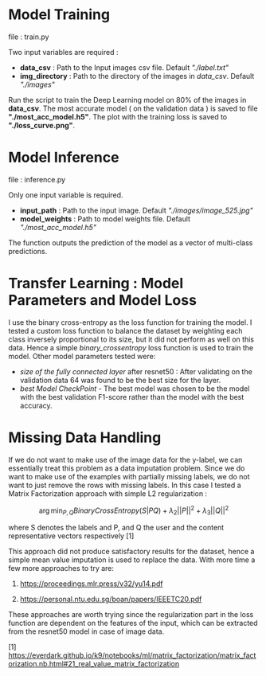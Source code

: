 
# Model Training

file : train.py

Two input variables are required : 
- **data_csv** : Path to the Input images csv file. Default *"./label.txt"*
- **img_directory** : Path to the directory of the images in *data_csv*. Default *"./images"*

Run the script to train the Deep Learning  model on 80% of the images in **data_csv**. The most accurate model ( on the validation data ) is saved to file **"./most_acc_model.h5"**. The plot with the training loss is saved to **"./loss_curve.png"**.

# Model Inference

file : inference.py

Only one input variable is required.
- **input_path** : Path to the input image. Default *"./images/image_525.jpg"*
- **model_weights** : Path to model weights file. Default *"./most_acc_model.h5"*

The function outputs the prediction of the model as a vector of multi-class predictions.

# Transfer Learning : Model Parameters and Model Loss

I use the binary cross-entropy as the loss function for training the model. I tested a custom loss function to balance the dataset by weighting each class inversely proportional to its size, but it did not perform as well on this data. Hence a simple *binary_crossentropy* loss function is used to train the model. Other model parameters tested were:
- *size of the fully connected layer* after resnet50 : After validating on the validation data 64 was found to be the best size for the layer.
- *best Model CheckPoint* - The best model was chosen to be the model with the best validation F1-score rather than the model with the best accuracy.

# Missing Data Handling

If we do not want to make use of the image data for the y-label, we can essentially treat this problem as a data imputation problem. Since we do want to make use of the examples with partially missing labels, we do not want to just remove the rows with missing labels. In this case I tested a Matrix Factorization approach with simple L2 regularization : 

$$ \arg\min_{P,Q} BinaryCrossEntropy(S | PQ) + \lambda_2 ||P||^2 + \lambda_3 ||Q||^2 $$

where S denotes the labels and P, and Q the user and the content representative vectors respectively [1]

This approach did not produce satisfactory results for the dataset, hence a simple mean value imputation is used to replace the data. With more time a few more approaches to try are:
1. https://proceedings.mlr.press/v32/yu14.pdf

2. https://personal.ntu.edu.sg/boan/papers/IEEETC20.pdf

These approaches are worth trying since the regularization part in the loss function are dependent on the features of the input, which can be extracted from the resnet50 model in case of image data.




[1] https://everdark.github.io/k9/notebooks/ml/matrix_factorization/matrix_factorization.nb.html#21_real_value_matrix_factorization